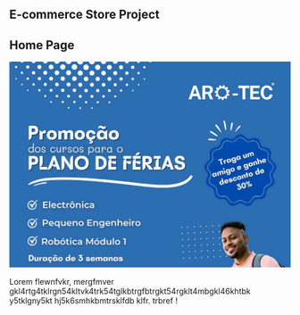 ## E-commerce Store Project

## Home Page

<img src="img/plano.jpeg">

<p>

Lorem flewnfvkr, mergfmver gkl4rtg4tklrgn54kltvk4trk54tglkbtrgfbtrgkt54rgklt4mbgkl46khtbk y5tklgny5kt hj5k6smhkbmtrsklfdb klfr. trbref ! 

</p>


